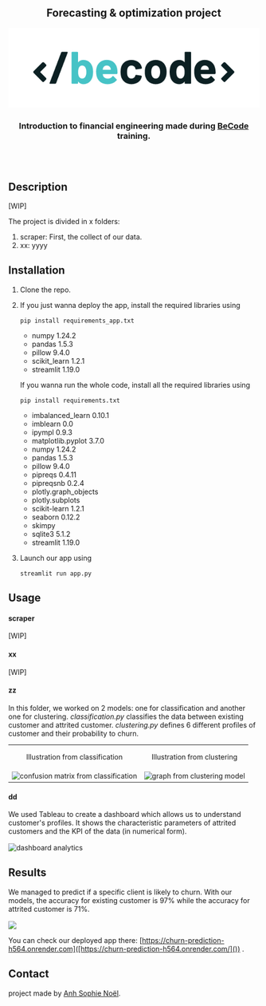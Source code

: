 <h2 align="center"> Forecasting & optimization project </h2>
<p align="center"><a href="https://github.com/AnhSN/becode-financial_engineering_intro.git">
<img src="assets/BeCode_color.png" alt="Logo of BeCode"></a></p>

<h3 align="center">Introduction to financial engineering made during <a href="https://github.com/becodeorg">BeCode</a> training.</h3><br><br>

## Description

[WIP]

The project is divided in x folders:

1. scraper: First, the collect of our data.
2. xx: yyyy

## Installation

1. Clone the repo.
2. If you just wanna deploy the app, install the required libraries using

   ```
   pip install requirements_app.txt
   ```

   * numpy 1.24.2
   * pandas 1.5.3
   * pillow 9.4.0
   * scikit_learn 1.2.1
   * streamlit 1.19.0

   If you wanna run the whole code, install all the required libraries using

   ```
   pip install requirements.txt
   ```

   * imbalanced_learn 0.10.1
   * imblearn 0.0
   * ipympl 0.9.3
   * matplotlib.pyplot 3.7.0
   * numpy 1.24.2
   * pandas 1.5.3
   * pillow 9.4.0
   * pipreqs 0.4.11
   * pipreqsnb 0.2.4
   * plotly.graph_objects
   * plotly.subplots
   * scikit-learn 1.2.1
   * seaborn 0.12.2
   * skimpy
   * sqlite3 5.1.2
   * streamlit 1.19.0
3. Launch our app using

   ```
   streamlit run app.py
   ```

## Usage

#### scraper

[WIP]

#### xx

[WIP]

#### zz

In this folder, we worked on 2 models: one for classification and another one for clustering.
*classification.py* classifies the data between existing customer and attrited customer. 
*clustering.py* defines 6 different profiles of customer and their probability to churn.

<table border="0">
 <tr>
    <td><p style="font-size:1em" align="center">Illustration from classification</b></td>
    <td><p style="font-size:1em" align="center">Illustration from clustering</b></td>
 </tr>
 <tr>
    <td><img src=".streamlit/Confusion_Matrix_Classification.png" alt="confusion matrix from classification" align="center"></td>
    <td><img src=".streamlit/clustering_illu.png" alt="graph from clustering model" align="center"></td>
 </tr>
</table>

#### dd

We used Tableau to create a dashboard which allows us to understand customer's profiles. 
It shows the characteristic parameters of attrited customers and the KPI of the data (in numerical form).

<img src="visualizations/Images/0.2-Dashboard Analytics.png" alt="dashboard analytics" align="center">

## Results

We managed to predict if a specific client is likely to churn. With our models, the accuracy for existing customer is 97% while the accuracy for attrited customer is 71%.

<img src=".streamlit/classification_report.png" align="center">

You can check our deployed app there: [https://churn-prediction-h564.onrender.com]([https://churn-prediction-h564.onrender.com/]()) .

## Contact

project made by [Anh Sophie Noël](https://github.com/AnhSN).
